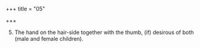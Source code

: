 +++
title = "05"

+++

5. The hand on the hair-side together with the thumb, (if) desirous of both (male and female children).
